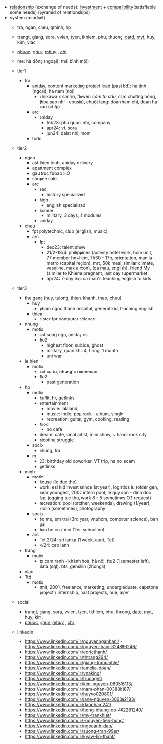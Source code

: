 - [relationship](https://www.reddit.com/r/Adulting/comments/15tu9ld/how_to_know_when_to_end_a_relationship/?utm_source=share&utm_medium=web3x&utm_name=web3xcss&utm_term=1&utm_content=share_button) (exchange of needs): [investment](https://www.reddit.com/r/AnxiousAttachment/comments/l4ytpk/be_a_magnet_not_a_rope/?utm_source=share&utm_medium=web3x&utm_name=web3xcss&utm_term=1&utm_content=share_button) + [compatibility](https://www.reddit.com/r/AnxiousAttachment/comments/l4ytpk/comment/gkxo10i/?utm_source=share&utm_medium=web3x&utm_name=web3xcss&utm_term=1&utm_content=share_button)(satisfiable some needs) (pyramid of relationships)
- system (mindset)
	- tra, ngan, cheu, qminh, hp
	- trangt, giang, sora, vvien, tyen, tkhiem, phu, thuong, [datd](https://www.facebook.com/profile.php?id=100007456268645), [myt](https://www.facebook.com/khiet.my.07), huy, kim, vlac 
	- [phuoc](https://www.facebook.com/phuoc0702), [ghuy](https://www.facebook.com/ngh1290), [mhuy](https://www.facebook.com/nguyen.minhhuy.5055) , [chi](https://www.facebook.com/imchinguyen)
	- me: hà đông (ngoại), thái bình (nội)
	- tier1
		- tra
			- aniday, content marketing project lead (past bd); ha tinh (ngoai), ha nam (noi)
				- chiikawa x sanrio, flower: *cẩm tú cầu*, cẩm chướng hồng, (hoa sao nhí - cousin), chuột lang: doan ham chi, doan ha cao (chíp)
			- arc
				- aniday
					- feb23: phu quoc, nhi, company
					- apr24: vt, sora
					- jun24: dalat nhi, mom
			- todo

	- tier2
		- ngan
			- ast thien binh, aniday delivery
			- apartment complex
			- gau truc fubao HQ
			- shopee sale
			- arc
				- sec
					- history specialized
				- high
					- english specialized
				- hcmue
					- military, 3 days, 4 modules
				- aniday
		- cheu
			- fpt polytechnic, club (english, music)
			- arc
				- fpt
					- dec23: talent show
					- 21/2-18/4: philippines (activity hotel work, hcm unit, 77 member hn+hcm, 7h30 - 17h, orientation, manila metro (capital region), mrt, 50k meal, similar climate, vaseline, max aircon),  (ca mau, english), friend My (similar to Khiem) pregnant, last day supermarket
					- apr24: 7-day exp ca mau's teaching english to kids
	- tier3
		- the gang (huy, tulong, thien, khanh, thao, cheu)
			- huy
				- pham ngoc thanh hospital, general kid, teaching english
			- thien
				- sister fpt computer science
		- nhung
			- motio
				- ast song ngu, aniday cs
				- ftu2
					- highest floor, suicide, ghost
					- military, quan khu 4, tiring, 1 month
					- uni war
		- le hien
			- motio
				- ast su tu, nhung's roommate
				- ftu2 
					- past generation
		- hp
			- motio
				- huflit, hr, getlinks
				- entertainment
					- movie: lalaland, 
					- music: indie, pop rock - album, single
					- recreation: guitar, gym, cooking, reading  
				- food
					- no cafe
				- dream: cafe, local artist, mini show, ~ hanoi rock city
				- nicotine struggle
			- socio
				- nhung, tra
			- m
				- 23: birthday old coworker, VT trip,  ha noi scam
				- getlinks
		- minh
			- motio
				- house (le duc tho)
				- work: esl kid invest (since 1st year), logistics iu (older gen, near youngest, 2002 intern pool, le quy don - dinh doc lap, jogging tue thu, work 8 - 5 sometimes OT request)
				- recreation: pool (brother, weekends), drawing (1/year), violin (sometimes), photography
			- socio
				- bo me, em trai (3rd year, vnuhcm, computer science), ban gai
				- ban be cu / moi (2nd school no)
			- arc
				- Tet 2/24: sri lanka (1 week, aunt, Tet)
				- 4/24: cao lanh
		- trang
			- motio
				- tp cam ranh - khánh hoà, hà nội. ftu2 (1 semester left). data (sql). bts, genshin (zhongli)
		- vlac
		- Ttd
			- motio
				- rmit, 2001, freelance, marketing, undergraduate, capstone project / internship, past projects, hue, ar/vr
	- social
		- trangt, giang, sora, vvien, tyen, tkhiem, phu, thuong, [datd](https://www.facebook.com/profile.php?id=100007456268645), [myt](https://www.facebook.com/khiet.my.07), huy, kim, 
		- [phuoc](https://www.facebook.com/phuoc0702), [ghuy](https://www.facebook.com/ngh1290), [mhuy](https://www.facebook.com/nguyen.minhhuy.5055) , [chi](https://www.facebook.com/imchinguyen), 
	- linkedin
		- https://www.linkedin.com/in/nguyennganhani/ - https://www.linkedin.com/in/nguyen-hani-324886246/
		- https://www.linkedin.com/in/edricthanh/
		- https://www.linkedin.com/in/thtrang294/
		- https://www.linkedin.com/in/giang-trandinhle/
		- https://www.linkedin.com/in/amelia-doan/
		- https://www.linkedin.com/in/vnaking/
		- https://www.linkedin.com/in/truongvt/
		- https://www.linkedin.com/in/kim-nguyen-060516113/
		- https://www.linkedin.com/in/nam-phan-00388b187/
		- https://www.linkedin.com/in/huyvo020801/
		- https://www.linkedin.com/in/jane-nguyen-3063a2183/
		- https://www.linkedin.com/in/daopham241/
		- https://www.linkedin.com/in/hong-nhung-do-462281240/
		- https://www.linkedin.com/in/my-trankhiet/
		- https://www.linkedin.com/in/-nguyen-tien-hung/
		- https://www.linkedin.com/in/ngocanh-dao/
		- https://www.linkedin.com/in/suong-tran-99er/
		- https://www.linkedin.com/in/kyaw-lin-thant/
